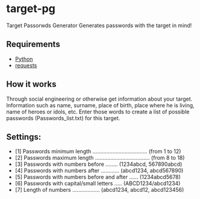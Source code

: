 # target-pg

Target Passorwds Generator
Generates passwords with the target in mind!


## Requirements
* [Python](https://www.python.org/downloads/release/python-2714/)
* [requests](https://pypi.org/project/requests/)


## How it works

Through social engineering or otherwise get information about your target. Information such as name, surname, place of birth, place where he is living, name of heroes or idols, etc. Enter those words to create a list of possible passwords (Passwords_list.txt) for this target.


## Settings:

* [1] Passwords minimum length .................................... (from 1 to 12)
* [2] Passwords maximum length .................................... (from 8 to 18)
* [3] Passwords with numbers before ........ (1234abcd, 567890abcd)
* [4] Passwords with numbers after ............ (abcd1234, abcd567890)
* [5] Passwords with numbers before and after ...... (1234abcd5678)
* [6] Passwords with capital/small letters ..... (ABCD1234/abcd1234)
* [7] Length of numbers .................. (abcd1234, abcd12, abcd123456)